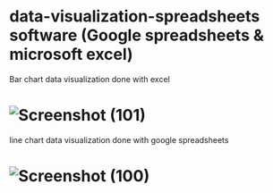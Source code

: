 # data-visualization-spreadsheets software (Google spreadsheets & microsoft excel)
Bar chart data visualization done with excel 
# ![Screenshot (101)](https://github.com/RYANFRANKLIN237/data-visualization-excel/assets/95378076/42f65118-3248-4808-b840-fbd78af6c13d)
line chart data visualization done with google spreadsheets
# ![Screenshot (100)](https://github.com/RYANFRANKLIN237/data-visualization-excel/assets/95378076/aadbe8dd-7911-4111-b49c-bd3a66dedce4)

